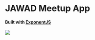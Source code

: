 # JAWAD Meetup App

#### Built with [ExponentJS](https://www.exponentjs.com) 

![](http://i.imgur.com/Zl5nDpO.png)